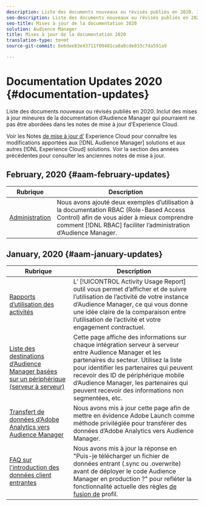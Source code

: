 ```yaml
---
description: Liste des documents nouveaux ou révisés publiés en 2020. Inclut des mises à jour mineures de la documentation d’Audience Manager qui pourraient ne pas être abordées dans les notes de mise à jour d’Experience Cloud.
seo-description: Liste des documents nouveaux ou révisés publiés en 2020. Inclut des mises à jour mineures de la documentation d’Audience Manager qui pourraient ne pas être abordées dans les notes de mise à jour d’Experience Cloud.
seo-title: Mises à jour de la documentation 2020
solution: Audience Manager
title: Mises à jour de la documentation 2020
translation-type: tm+mt
source-git-commit: 6e6dee83e43711f09481ca0a8cde033c7da591a9

---
```



# Documentation Updates 2020 {#documentation-updates}

Liste des documents nouveaux ou révisés publiés en 2020. Inclut des mises à jour mineures de la documentation d’Audience Manager qui pourraient ne pas être abordées dans les notes de mise à jour d’Experience Cloud.

Voir les Notes [de mise à jour d’](https://marketing.adobe.com/resources/help/en_US/whatsnew/) Experience Cloud pour connaître les modifications apportées aux [!DNL Audience Manager] solutions et aux autres [!DNL Experience Cloud] solutions. Voir la section des années [](../docs-updates/docs-2019.md) précédentes pour consulter les anciennes notes de mise à jour.

## February, 2020 {#aam-february-updates}

| Rubrique | Description |
|---- |----|
| [Administration](../features/administration/administration-overview.md#use-cases) | Nous avons ajouté deux exemples d’utilisation à la documentation RBAC (Role-Based Access Control) afin de vous aider à mieux comprendre comment [!DNL RBAC] faciliter l’administration d’Audience Manager. |

## January, 2020 {#aam-january-updates}

| Rubrique | Description |
|--- |----|
| [Rapports d’utilisation des activités](../features/administration/activity-usage-reporting.md) | L’ [!UICONTROL Activity Usage Report] outil vous permet d’afficher et de suivre l’utilisation de l’activité de votre instance d’Audience Manager, ce qui vous donne une idée claire de la comparaison entre l’utilisation de l’activité et votre engagement contractuel. |
| [Liste des destinations d’Audience Manager basées sur un périphérique (serveur à serveur)](/help/using/features/destinations/device-based-destinations-list.md) | Cette page affiche des informations sur chaque intégration serveur à serveur entre Audience Manager et les partenaires du secteur. Utilisez la liste pour identifier les partenaires qui peuvent recevoir des ID de périphérique mobile d’Audience Manager, les partenaires qui peuvent recevoir des informations non segmentées, etc. |
| [Transfert de données d’Adobe Analytics vers Audience Manager](../integration/integration-other-solutions/audience-management-module.md) | Nous avons mis à jour cette page afin de mettre en évidence Adobe Launch comme méthode privilégiée pour transférer des données d’Adobe Analytics vers Audience Manager. |
| [FAQ sur l&#39;introduction des données client entrantes](/help/using/faq/faq-inbound-data-ingestion.md) | Nous avons mis à jour la réponse en &quot;Puis-je télécharger un fichier de données entrant (.sync ou .overwrite) avant de déployer le code Audience Manager en production ?&quot; pour refléter la fonctionnalité actuelle des règles [de fusion de](/help/using/features/profile-merge-rules/merge-rule-targeting-options.md) profil. |
